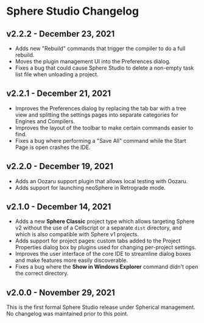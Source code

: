 Sphere Studio Changelog
=======================

v2.2.2 - December 23, 2021
--------------------------

* Adds new "Rebuild" commands that trigger the compiler to do a full rebuild.
* Moves the plugin management UI into the Preferences dialog.
* Fixes a bug that could cause Sphere Studio to delete a non-empty task list
  file when unloading a project.

v2.2.1 - December 21, 2021
--------------------------

* Improves the Preferences dialog by replacing the tab bar with a tree view
  and splitting the settings pages into separate categories for Engines and
  Compilers.
* Improves the layout of the toolbar to make certain commands easier to find.
* Fixes a bug where performing a "Save All" command while the Start Page is
  open crashes the IDE.

v2.2.0 - December 19, 2021
--------------------------

* Adds an Oozaru support plugin that allows local testing with Oozaru.
* Adds support for launching neoSphere in Retrograde mode.


v2.1.0 - December 14, 2021
--------------------------

* Adds a new **Sphere Classic** project type which allows targeting Sphere v2
  without the use of a Cellscript or a separate `dist` directory, and which is
  also compatible with Sphere v1 projects.
* Adds support for project pages: custom tabs added to the Project Properties
  dialog box by plugins used for changing per-project settings.
* Improves the user interface of the core IDE to streamline dialog boxes and
  make features more easily discoverable.
* Fixes a bug where the **Show in Windows Explorer** command didn't open the
  correct directory.


v2.0.0 - November 29, 2021
--------------------------

This is the first formal Sphere Studio release under Spherical management.
No changelog was maintained prior to this point.
